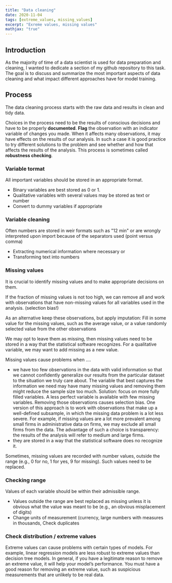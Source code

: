 ```yaml
---
title: "Data cleaning"
date: 2020-11-04
tags: [extreme_values, missing_values]
excerpt: "Exreme values, missing values"
mathjax: "true"
---
```


## Introduction

As the majority of time of a data scientist is used for data preparation and cleaning, I wanted to dedicate a section of my github repository to this task.
The goal is to discuss and summarize the most important aspects of data cleaning and what impact different approaches have for model training.


## Process

The data cleaning process starts with the raw data and results in clean and tidy data. 

Choices in the process need to be the results of conscious decisions and have to be properly **documented**. 
**Flag** the observation with an indicator variable of changes you made.
When it affects many observations, it may have effects on the results of our analysis. 
In such a case it is good practice to try different solutions to the problem and see whether and how that affects the results of the analysis. 
This process is sometimes called **robustness checking**.

### Variable tormat
All important variables should be stored in an appropriate format.

* Binary variables are best stored as 0 or 1. 
* Qualitative variables with several values may be stored as text or number 
* Convert to dummy variables if appropriate

### Variable cleaning
Often numbers are stored in weir formats such as "12 min" or are wrongly interpreted upon import because of the separators used (point versus comma)
* Extracting numerical information where necessary or 
* Transforming text into numbers

### Missing values
It is crucial to identify missing values and to make appropriate decisions on them.

If the fraction of missing values is not too high,  we can remove all and work with observations that have non-missing values for all variables used in the analysis. (selection bias!)

As an alternative keep these observations, but apply imputation: Fill in some value for the missing values, such as the average value, or a value randomly selected value from the other observations

We may opt to leave them as missing, then missing values need to be stored in a way that the statistical software recognizes. 
For a qualitative variable, we may want to add missing as a new value. 

Missing values cause problems when ….
* we have too few observations in the data with valid information so that we cannot confidently generalize our results from the particular dataset to the situation we truly care about.  The variable that best captures the information we need may have many missing values and removing them might reduce the sample size too much. Solution: focus on more fully filled variables. A less perfect variable is available with few missing variables.
Removing those observations causes selection bias.
One version of this approach is to work with observations that make up a well-defined subsample, in which the missing data problem is a lot less severe. For example, if missing values are a lot more prevalent among small firms in administrative data on firms, we may exclude all small firms from the data. The advantage of such a choice is transparency: the results of the analysis will refer to medium and large firms.
* they are stored in a way that the statistical software does no recognize it. 

Sometimes, missing values are recorded with number values, outside the range (e.g., 0 for no, 1 for yes, 9 for missing). Such values need to be replaced.


### Checking range
Values of each variable should be within their admissible range.
* Values outside the range are best replaced as missing unless it is obvious what the value was meant to be (e.g., an obvious misplacement of digits)
* Change units of measurement (currency, large numbers with measures in thousands, 
Check duplicates

### Check distribution / extreme values
Extreme values can cause problems with certain types of models. 
For example, linear regression models are less robust to extreme values than decision tree models. 
In general, if you have a legitimate reason to remove an extreme value, it will help your model’s performance. 
You must have a good reason for removing an extreme value, such as suspicious measurements that are unlikely to be real data.
